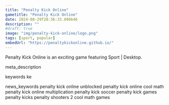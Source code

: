 ```yaml
---
title: "Penalty Kick Online"
gametitle: "Penalty Kick Online"
date: 2024-08-29T20:36:33.896646
description: ""
#draft: true
image: "img/penalty-kick-online/logo.png"
tags: [sport, popular]
embedUrl: "https://penaltykickonline.github.io/"
---
```


Penalty Kick Online is an exciting game featuring Sport | Desktop.

meta_description



keywords
ke


news_keywords
penalty kick online unblocked penalty kick online cool math penalty kick online multiplication penalty kick soccer penalty kick games penalty kicks penalty shooters 2 cool math games
